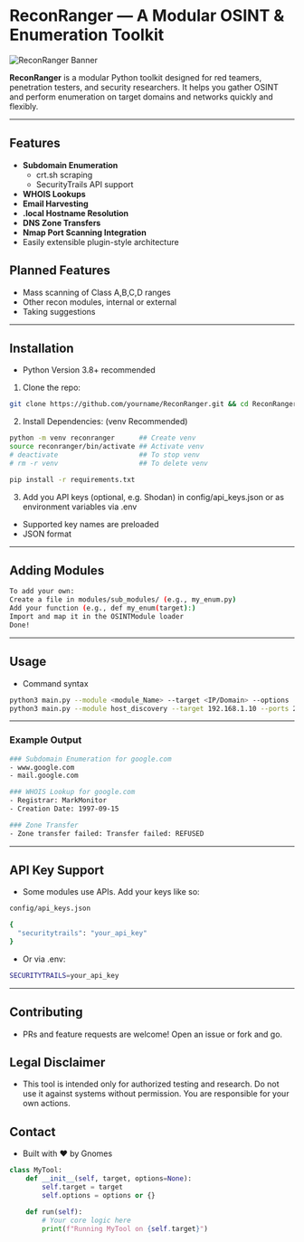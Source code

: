 # ReconRanger — A Modular OSINT & Enumeration Toolkit

![ReconRanger Banner](https://via.placeholder.com/1000x200.png?text=ReconRanger+Toolkit)

**ReconRanger** is a modular Python toolkit designed for red teamers, penetration testers, and security researchers. It helps you gather OSINT and perform enumeration on target domains and networks quickly and flexibly.

---

## Features
- **Subdomain Enumeration**
  - crt.sh scraping
  - SecurityTrails API support
- **WHOIS Lookups**
- **Email Harvesting**
- **.local Hostname Resolution**
- **DNS Zone Transfers**
- **Nmap Port Scanning Integration**
- Easily extensible plugin-style architecture

## Planned Features
- Mass scanning of Class A,B,C,D ranges
- Other recon modules, internal or external
- Taking suggestions
---

## Installation
- Python Version 3.8+ recommended

1. Clone the repo:
```sh
git clone https://github.com/yourname/ReconRanger.git && cd ReconRanger
```

2. Install Dependencies: (venv Recommended)
```sh
python -m venv reconranger      ## Create venv
source reconranger/bin/activate ## Activate venv
# deactivate                    ## To stop venv
# rm -r venv                    ## To delete venv

pip install -r requirements.txt
```

3. Add you API keys (optional, e.g. Shodan) in config/api_keys.json or as environment variables via .env
- Supported key names are preloaded
- JSON format
---

## Adding Modules
```sh
To add your own:
Create a file in modules/sub_modules/ (e.g., my_enum.py)
Add your function (e.g., def my_enum(target):)
Import and map it in the OSINTModule loader
Done!
```
---

## Usage
- Command syntax
```sh
python3 main.py --module <module_Name> --target <IP/Domain> --options
python3 main.py --module host_discovery --target 192.168.1.10 --ports 22,80,443
```
---

### Example Output
```sh
### Subdomain Enumeration for google.com
- www.google.com
- mail.google.com

### WHOIS Lookup for google.com
- Registrar: MarkMonitor
- Creation Date: 1997-09-15

### Zone Transfer
- Zone transfer failed: Transfer failed: REFUSED
```
---

## API Key Support
- Some modules use APIs. Add your keys like so:
```sh
config/api_keys.json

{
  "securitytrails": "your_api_key"
}
```

- Or via .env:
```sh
SECURITYTRAILS=your_api_key
```
---

## Contributing
- PRs and feature requests are welcome! Open an issue or fork and go.

## Legal Disclaimer
- This tool is intended only for authorized testing and research. Do not use it against systems without permission. You are responsible for your own actions.

## Contact
- Built with ❤️ by Gnomes







```python
class MyTool:
    def __init__(self, target, options=None):
        self.target = target
        self.options = options or {}

    def run(self):
        # Your core logic here
        print(f"Running MyTool on {self.target}")
```